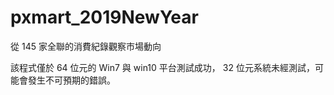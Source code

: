 # pxmart_2019NewYear
從 145 家全聯的消費紀錄觀察市場動向

該程式僅於 64 位元的 Win7 與 win10 平台測試成功， 32 位元系統未經測試，可能會發生不可預期的錯誤。

